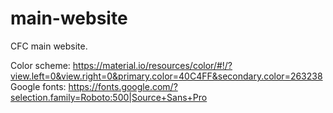 # main-website
CFC main website.

Color scheme: https://material.io/resources/color/#!/?view.left=0&view.right=0&primary.color=40C4FF&secondary.color=263238
Google fonts: https://fonts.google.com/?selection.family=Roboto:500|Source+Sans+Pro
